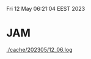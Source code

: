 Fri 12 May 06:21:04 EEST 2023
# JAM
<a href='./cache/202305/12_06.log'>./cache/202305/12_06.log</a>
